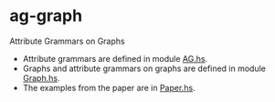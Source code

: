 ag-graph
========

Attribute Grammars on Graphs

  * Attribute grammars are defined in module [AG.hs](AG.hs).
  * Graphs and attribute grammars on graphs are defined in module [Graph.hs](Graph.hs).
  * The examples from the paper are in [Paper.hs](Paper.hs).
